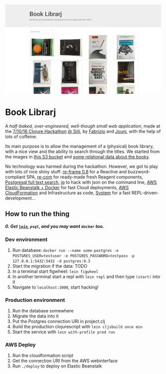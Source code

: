 ![Book Librarj Screenshot](resources/public/screenshot.png)

# Book Librarj

A *half-baked, over-engineered, well-though small web application*, made at the [7/10/16 Clojure Hackathon](https://www.eventbrite.com/e/clojure-hackathon-tickets-27564401868#) [@ Siili](https://www.siili.com/), by [Fabrizio](https://twitter.com/fabferrai) and [Jouni](https://twitter.com/sapfanboy), with the help of lots of coffeine.

Its main purpose is to allow the management of a (physical) book library, with a nice view and the ability to search through the titles. 
We started from the images in [this S3 bucket](http://siili-book-library.s3-website-eu-west-1.amazonaws.com/) and [some relational data about the books](books.csv).

No technology was harmed during the hackathon. However, we got to play with lots of nice shiny stuff: [re-frame 0.8](https://github.com/Day8/re-frame) for a Reactive and buzzword-compliant SPA, [re-com](https://github.com/Day8/re-com) for ready-made fresh Reagent components, [Postgresql full text search](http://rachbelaid.com/postgres-full-text-search-is-good-enough/), [jq](https://stedolan.github.io/jq/) to hack with json on the command line, [AWS Elastic Beanstalk + Docker](https://juxt.pro/blog/posts/beanstalk.html) for fast Cloud deployments, [AWS CloudFormation](https://aws.amazon.com/cloudformation/) and Infrastructure as code, [System](https://github.com/danielsz/system) for a fast REPL-driven-development...

## How to run the thing

##### 0. Get [`lein`](http://leiningen.org/), `psql`, and you may want `docker` too.

### Dev environment

1. Run database: `docker run --name some-postgres -e POSTGRES_USER=testuser -e POSTGRES_PASSWORD=testpass -p 127.0.0.1:5432:5432 -d postgres:9.3`
2. Start the migration if the data: TODO
3. In a terminal start figwheel: `lein figwheel`
4. In another terminal start a repl with `lein repl` and then type `(start)` into it
5. Navigate to `localhost:3000`, start hacking!

### Production environment

1. Run the database somewhere
2. Migrate the data into it
3. Put the Postgres connection URI in project.clj
4. Build the production clojurescript with `lein cljsbuild once min`
5. Start the service with `lein with-profile prod run`

### AWS Deploy

1. Run the cloudformation script
2. Get the connection URI from the AWS webinterface
3. Run `./deploy` to deploy on Elastic Beanstalk
